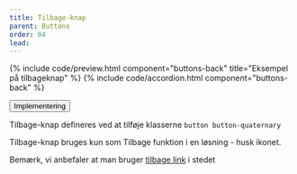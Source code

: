 ```yaml
---
title: Tilbage-knap
parent: Buttons
order: 04
lead: 
---
```

{% include code/preview.html component="buttons-back" title="Eksempel på tilbageknap"  %}
{% include code/accordion.html component="buttons-back" %}
<div class="accordion accordion-bordered">
  <button class="button-unstyled accordion-button"
    aria-expanded="false" aria-controls="code-documentation">
    Implementering
  </button>
  <div id="code-documentation" class="accordion-content">
      <p>Tilbage-knap defineres ved at tilføje klasserne <code>button button-quaternary</code></p>
      <p>Tilbage-knap bruges kun som Tilbage funktion i en løsning - husk ikonet.</p>
      <p>Bemærk, vi anbefaler at man bruger <a href="/komponenter/tilbage-link/">tilbage link</a> i stedet</p>
  </div>
</div>
